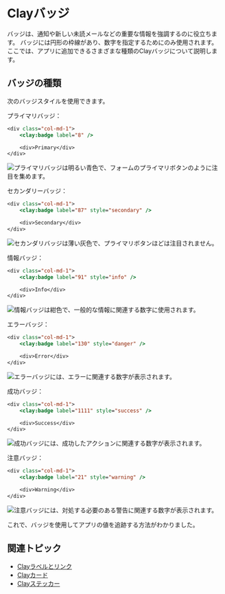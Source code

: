 # Clayバッジ

バッジは、通知や新しい未読メールなどの重要な情報を強調するのに役立ちます。 バッジには円形の枠線があり、数字を指定するためにのみ使用されます。 ここでは、アプリに追加できるさまざまな種類のClayバッジについて説明します。

## バッジの種類

次のバッジスタイルを使用できます。

プライマリバッジ：

```jsp
<div class="col-md-1">
    <clay:badge label="8" />

    <div>Primary</div>
</div>
```

![プライマリバッジは明るい青色で、フォームのプライマリボタンのように注目を集めます。](./clay-badges/images/01.png)

セカンダリーバッジ：

```jsp
<div class="col-md-1">
    <clay:badge label="87" style="secondary" />

    <div>Secondary</div>
</div>
```

![セカンダリバッジは薄い灰色で、プライマリボタンほどは注目されません。](./clay-badges/images/02.png)

情報バッジ：

```jsp
<div class="col-md-1">
    <clay:badge label="91" style="info" />

    <div>Info</div>
</div>
```

![情報バッジは紺色で、一般的な情報に関連する数字に使用されます。](./clay-badges/images/03.png)

エラーバッジ：

```jsp
<div class="col-md-1">
    <clay:badge label="130" style="danger" />

    <div>Error</div>
</div>
```

![エラーバッジには、エラーに関連する数字が表示されます。](./clay-badges/images/04.png)

成功バッジ：

```jsp
<div class="col-md-1">
    <clay:badge label="1111" style="success" />

    <div>Success</div>
</div>
```

![成功バッジには、成功したアクションに関連する数字が表示されます。](./clay-badges/images/05.png)

注意バッジ：

```jsp
<div class="col-md-1">
    <clay:badge label="21" style="warning" />

    <div>Warning</div>
</div>
```

![注意バッジには、対処する必要のある警告に関連する数字が表示されます。](./clay-badges/images/06.png)

これで、バッジを使用してアプリの値を追跡する方法がわかりました。

## 関連トピック

* [Clayラベルとリンク](./clay-links-and-labels.md)
* [Clayカード](./clay-cards.md)
* [Clayステッカー](./clay-stickers.md)
